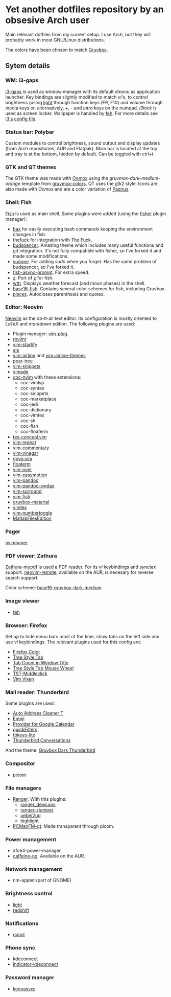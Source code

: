 # Yet another dotfiles repository by an obsesive Arch user
Main relevant dotfiles from my current setup. I use Arch, but they will probably work in most GNU/Linux distributions.

The colors have been chosen to match [Gruvbox](https://github.com/morhetz/gruvbox).


## Sytem details

### WM: i3-gaps

[i3-gaps](https://github.com/Airblader/i3) is used as window manager with its default *dmenu* as application launcher. Key bindings are slightly modified to match *vi*'s, to control brightness (using [light](https://github.com/haikarainen/light) through function keys (F9, F10) and volume through media keys or, alternatively, +, - and *Intro* keys on the numpad. *i3lock* is used as screen locker. Wallpaper is handled by [feh](https://github.com/derf/feh). For more details see [i3's config file](https://github.com/ngmoviedo/dofiles/blob/master/.config/i3/config).

### Status bar: Polybar

Custom modules to control brightness, sound output and display updates (from Arch repositories, AUR and Flatpak). Main bar is located at the top and tray is at the bottom, hidden by default. Can be toggled with ctrl+t.

### GTK and QT themes

The GTK theme was made with [Oomox](https://github.com/themix-project/oomox) using the *gruvmox-dark-medium-orange* template from [gruvmox-colors](https://github.com/Yethiel/gruvmox-colors). QT uses the gtk2 style. Icons are also made with *Oomox* and are a color variation of [Papirus](https://github.com/PapirusDevelopmentTeam/papirus-icon-theme).

### Shell: Fish

[Fish](https://github.com/fish-shell/fish-shell) is used as main shell. Some plugins were added (using the [fisher](https://github.com/jorgebucaran/fisher) plugin manager):

- [bax](https://github.com/jorgebucaran/bax.fish) for easily executing bash commands keeping the environment changes in fish.
- [thefuck](https://github.com/oh-my-fish/plugin-thefuck) for integration with [The Fuck](https://github.com/nvbn/thefuck).
- [budspencer](https://github.com/ngmoviedo/theme-budspencer). Amazing theme which includes many useful functions and git integration. It's not fully compatible with fisher, so I've forked it and made some modifications.
- [sudope](https://github.com/ngmoviedo/plugin-sudope). For adding *sudo* when you forget. Has the same problem of budspencer, so I've forked it.
- [fish-async-prompt](https://github.com/acomagu/fish-async-prompt). For extra speed.
- [z](https://github.com/jethrokuan/z). Port of [z](https://github.com/rupa/z) for fish.
- [wttr](https://github.com/oh-my-fish/plugin-wttr). Displays weather forecast (and moon phases) in the shell.
- [base16-fish](https://github.com/tomyun/base16-fish). Contains several color schemes for fish, including Gruvbox.
- [pisces](https://github.com/laughedelic/pisces). Autocloses parenthesis and quotes.

### Editor: Neovim

[Neovim](https://github.com/neovim/neovim) as the do-it-all text editor. Its configuration is mostly oriented to *LaTeX* and *markdown* edition. The following plugins are used:
- Plugin manager: [vim-plug](https://github.com/junegunn/vim-plug).
- [rnvimr](https://github.com/kevinhwang91/rnvimr)
- [vim-startify](https://github.com/mhinz/vim-startify)
- [ale](https://github.com/dense-analysis/ale)
- [vim-airline](https://github.com/vim-airline/vim-airline) and [vim-airline-themes](https://github.com/vim-airline/vim-airline-themes)
- [pear-tree](https://github.com/tmsvg/pear-tree)
- [vim-snippets](https://github.com/honza/vim-snippets)
- [vimade](https://github.com/TaDaa/vimade)
- [coc-nvim](https://github.com/neoclide/coc.nvim) with these extensions:
	- coc-vimlsp
	- coc-syntax
	- coc-snippets
	- coc-marketplace
	- coc-jedi
	- coc-dictionary
	- coc-vimtex
	- coc-sh
	- coc-fish
	- coc-floaterm
- [tex-conceal.vim](https://github.com/KeitaNakamura/tex-conceal.vim)
- [vim-repeat](https://github.com/tpope/vim-repeat)
- [vim-commentary](https://github.com/tpope/vim-commentary)
- [vim-vinegar](https://github.com/tpope/vim-vinegar)
- [goyo.vim](https://github.com/junegunn/goyo.vim)
- [floaterm](https://github.com/voldikss/vim-floaterm)
- [vim-over](https://github.com/osyo-manga/vim-over)
- [vim-easymotion](https://github.com/easymotion/vim-easymotion)
- [vim-pandoc](https://github.com/vim-pandoc/vim-pandoc)
- [vim-pandoc-syntax](https://github.com/vim-pandoc/vim-pandoc-syntax)
- [vim-surround](https://github.com/tpope/vim-surround)
- [vim-fish](https://github.com/dag/vim-fish)
- [gruvbox-material](https://github.com/sainnhe/gruvbox-material)
- [vimtex](https://github.com/lervag/vimtex)
- [vim-numbertoggle](https://github.com/jeffkreeftmeijer/vim-numbertoggle)
- [MatlabFilesEdition](https://github.com/vim-scripts/MatlabFilesEdition)

### Pager

[nvimpager](https://github.com/lucc/nvimpager)

### PDF viewer: Zathura

[Zathura-mupdf](https://github.com/pwmt/zathura-pdf-mupdf) is used a PDF reader. For its *vi* keybindings and *synctex* support. [neovim-remote](https://aur.archlinux.org/packages/neovim-remote/), available on the AUR, is necesary for reverse search support.

Color scheme: [base16-gruvbox-dark-medium](https://github.com/HaoZeke/base16-zathura/blob/master/build_schemes/base16-gruvbox-dark-medium.config)

### Image viewer

- [feh](https://github.com/derf/feh)

### Browser: Firefox

Set up to hide menu bars most of the time, show tabs on the left side and use *vi* keybindings. The relevant plugins used for this config are:

- [Firefox Color](https://addons.mozilla.org/en-US/firefox/addon/firefox-color/)
- [Tree Style Tab](https://addons.mozilla.org/en-US/firefox/addon/tree-style-tab/)
- [Tab Count in Window Title](https://addons.mozilla.org/es/firefox/addon/tab-count-in-window-title/)
- [Tree Style Tab Mouse Wheel](https://addons.mozilla.org/en-US/firefox/addon/tree-style-tab-mouse-wheel/)
- [TST-Middleclick](https://addons.mozilla.org/en-US/firefox/addon/tst-middleclick/)
- [Vim Vixen](https://addons.mozilla.org/en-US/firefox/addon/vim-vixen/)


### Mail reader: Thunderbird

Some plugins are used:

- [Auto Address Cleaner T](https://addons.thunderbird.net/en-US/thunderbird/addon/auto-address-cleaner-t/)
- [Emoji](https://addons.thunderbird.net/es/thunderbird/addon/emojiaddin/)
- [Provider for Google Calendar](https://addons.thunderbird.net/en-US/thunderbird/addon/provider-for-google-calendar/)
- [quickFilters](https://addons.thunderbird.net/en-US/thunderbird/addon/quickfilters/?src=userprofile)
- [tbkeys-lite](https://addons.thunderbird.net/en-US/thunderbird/addon/tbkeys-lite/?src=search)
- [Thunderbird Conversations](https://addons.thunderbird.net/en-US/thunderbird/addon/gmail-conversation-view/?src=userprofile)

And the theme: [Gruvbox Dark Thunderbird](https://addons.thunderbird.net/en-US/thunderbird/addon/gruvbox-dark-thunderbird/?src=userprofile)

### Compositor

- [picom](https://github.com/yshui/picom)

### File managers

- [Ranger](https://github.com/ranger/ranger). With this plugins:
	- [ranger_devicons](https://github.com/alexanderjeurissen/ranger_devicons)
	- [ranger-zjumper](https://github.com/ask1234560/ranger-zjumper)
	- [ueberzug](https://github.com/seebye/ueberzug)
	- [highlight](http://www.andre-simon.de/doku/highlight/en/highlight.php)
- [PCManFM-qt](https://github.com/lxqt/pcmanfm-qt). Made transparent through picom.


### Power management

- xfce4-power-manager
- [caffeine-ng](https://github.com/caffeine-ng/caffeine-ng). Available on the AUR.

### Network management

- nm-applet (part of GNOME)

### Brightness control

- [light](https://github.com/haikarainen/light)
- [redshift](https://github.com/jonls/redshift)

### Notifications

- [dunst](https://github.com/dunst-project/dunst)

### Phone sync

- kdeconnect
- [indicator-kdeconnect](https://github.com/Bajoja/indicator-kdeconnect)

### Password manager

- [keepassxc](https://keepassxc.org/)

